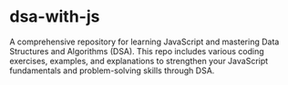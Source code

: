 # dsa-with-js
A comprehensive repository for learning JavaScript and mastering Data Structures and Algorithms (DSA). This repo includes various coding exercises, examples, and explanations to strengthen your JavaScript fundamentals and problem-solving skills through DSA.
